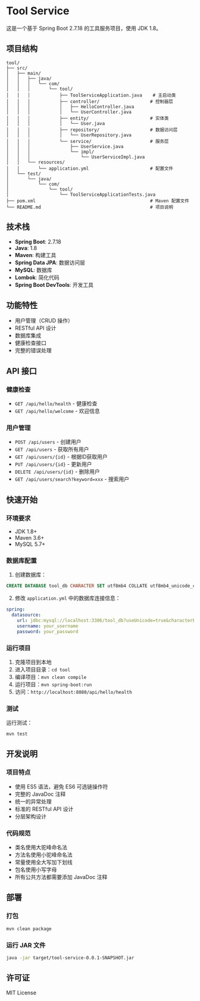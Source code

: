 # Tool Service

这是一个基于 Spring Boot 2.7.18 的工具服务项目，使用 JDK 1.8。

## 项目结构

```
tool/
├── src/
│   ├── main/
│   │   ├── java/
│   │   │   └── com/
│   │   │       └── tool/
│   │   │           ├── ToolServiceApplication.java    # 主启动类
│   │   │           ├── controller/                   # 控制器层
│   │   │           │   ├── HelloController.java
│   │   │           │   └── UserController.java
│   │   │           ├── entity/                       # 实体类
│   │   │           │   └── User.java
│   │   │           ├── repository/                   # 数据访问层
│   │   │           │   └── UserRepository.java
│   │   │           └── service/                      # 服务层
│   │   │               ├── UserService.java
│   │   │               └── impl/
│   │   │                   └── UserServiceImpl.java
│   │   └── resources/
│   │       └── application.yml                       # 配置文件
│   └── test/
│       └── java/
│           └── com/
│               └── tool/
│                   └── ToolServiceApplicationTests.java
├── pom.xml                                           # Maven 配置文件
└── README.md                                         # 项目说明
```

## 技术栈

- **Spring Boot**: 2.7.18
- **Java**: 1.8
- **Maven**: 构建工具
- **Spring Data JPA**: 数据访问层
- **MySQL**: 数据库
- **Lombok**: 简化代码
- **Spring Boot DevTools**: 开发工具

## 功能特性

- 用户管理（CRUD 操作）
- RESTful API 设计
- 数据库集成
- 健康检查接口
- 完整的错误处理

## API 接口

### 健康检查
- `GET /api/hello/health` - 健康检查
- `GET /api/hello/welcome` - 欢迎信息

### 用户管理
- `POST /api/users` - 创建用户
- `GET /api/users` - 获取所有用户
- `GET /api/users/{id}` - 根据ID获取用户
- `PUT /api/users/{id}` - 更新用户
- `DELETE /api/users/{id}` - 删除用户
- `GET /api/users/search?keyword=xxx` - 搜索用户

## 快速开始

### 环境要求

- JDK 1.8+
- Maven 3.6+
- MySQL 5.7+

### 数据库配置

1. 创建数据库：
```sql
CREATE DATABASE tool_db CHARACTER SET utf8mb4 COLLATE utf8mb4_unicode_ci;
```

2. 修改 `application.yml` 中的数据库连接信息：
```yaml
spring:
  datasource:
    url: jdbc:mysql://localhost:3306/tool_db?useUnicode=true&characterEncoding=utf8&useSSL=false&serverTimezone=Asia/Shanghai
    username: your_username
    password: your_password
```

### 运行项目

1. 克隆项目到本地
2. 进入项目目录：`cd tool`
3. 编译项目：`mvn clean compile`
4. 运行项目：`mvn spring-boot:run`
5. 访问：`http://localhost:8080/api/hello/health`

### 测试

运行测试：
```bash
mvn test
```

## 开发说明

### 项目特点

- 使用 ES5 语法，避免 ES6 可选链操作符
- 完整的 JavaDoc 注释
- 统一的异常处理
- 标准的 RESTful API 设计
- 分层架构设计

### 代码规范

- 类名使用大驼峰命名法
- 方法名使用小驼峰命名法
- 常量使用全大写加下划线
- 包名使用小写字母
- 所有公共方法都需要添加 JavaDoc 注释

## 部署

### 打包

```bash
mvn clean package
```

### 运行 JAR 文件

```bash
java -jar target/tool-service-0.0.1-SNAPSHOT.jar
```

## 许可证

MIT License 